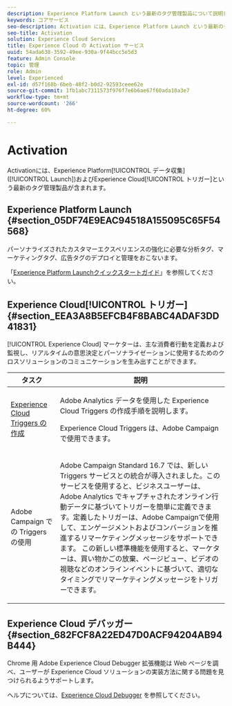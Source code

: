 ```yaml
---
description: Experience Platform Launch という最新のタグ管理製品について説明します。
keywords: コアサービス
seo-description: Activation には、Experience Platform Launch という最新のタグ管理製品のほか、Dynamic Tag Management（DTM）、および Triggers が含まれています。
seo-title: Activation
solution: Experience Cloud Services
title: Experience Cloud の Activation サービス
uuid: 54ada638-3592-49ee-930a-9f44bcc5e5d3
feature: Admin Console
topic: 管理
role: Admin
level: Experienced
exl-id: d57f168b-6beb-48f2-b0d2-92593ceee62e
source-git-commit: 1fb1abc7311573f976f7e6b6ae67f60ada10a3e7
workflow-type: tm+mt
source-wordcount: '266'
ht-degree: 60%

---
```


# Activation

Activationには、Experience Platform[!UICONTROL データ収集]([!UICONTROL Launch])およびExperience Cloud[!UICONTROL トリガー]という最新のタグ管理製品が含まれます。

## Experience Platform Launch {#section_05DF74E9EAC94518A155095C65F54568}

パーソナライズされたカスタマーエクスペリエンスの強化に必要な分析タグ、マーケティングタグ、広告タグのデプロイと管理をおこないます。

「[Experience Platform Launchクイックスタートガイド](https://experienceleague.adobe.com/docs/launch/using/get-started/quick-start.html?lang=en)」を参照してください。

## Experience Cloud[!UICONTROL トリガー] {#section_EEA3A8B5EFCB4F8BABC4ADAF3DD41831}

[!UICONTROL Experience Cloud] マーケターは、主な消費者行動を定義および監視し、リアルタイムの意思決定とパーソナライゼーションに使用するためのクロスソリューションのコミュニケーションを生み出すことができます。

<table id="table_AF6842470172429EA97C9B02163BD0C3"> 
 <thead> 
  <tr> 
   <th colname="col1" class="entry"> タスク </th>
   <th colname="col2" class="entry"> 説明 </th>
  </tr> 
 </thead>
 <tbody> 
  <tr> 
   <td colname="col1"> <p> <a href="triggers.md#concept_887B30241B3E4DB0A2553B2996E2D4FB" format="dita" scope="local"> Experience Cloud Triggers の作成 </a> </p> </td> 
   <td colname="col2"> <p> Adobe Analytics データを使用した Experience Cloud Triggers の作成手順を説明します。 </p> <p>Experience Cloud Triggers は、Adobe Campaign で使用できます。 </p> </td>
  </tr>
  <tr> 
   <td colname="col1"> <p>Adobe Campaign での Triggers の使用 </p> </td> 
   <td colname="col2"> <p> Adobe Campaign Standard 16.7 では、新しい Triggers サービスとの統合が導入されました。このサービスを使用すると、ビジネスユーザーは、Adobe Analytics でキャプチャされたオンライン行動データに基づいてトリガーを簡単に定義できます。定義したトリガーは、Adobe Campaignで使用して、エンゲージメントおよびコンバージョンを推進するリマーケティングメッセージをサポートできます。 この新しい標準機能を使用すると、マーケターは、買い物かごの放棄、ページビュー、ビデオの視聴などのオンラインイベントに基づいて、適切なタイミングでリマーケティングメッセージをトリガーできます。 </p> </td>
  </tr>
 </tbody>
</table>


## Experience Cloud デバッガー {#section_682FCF8A22ED47D0ACF94204AB94B444}

Chrome 用 Adobe Experience Cloud Debugger 拡張機能は Web ページを調べ、ユーザーが Experience Cloud ソリューションの実装方法に関する問題を見つけられるようサポートします。

ヘルプについては、[Experience Cloud Debugger](https://experienceleague.adobe.com/docs/debugger/using/experience-cloud-debugger.html?lang=ja) を参照してください。
